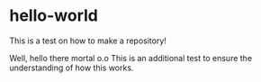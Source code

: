 # hello-world
This is a test on how to make a repository!

Well, hello there mortal o.o
This is an additional test to ensure the understanding of how this works.
